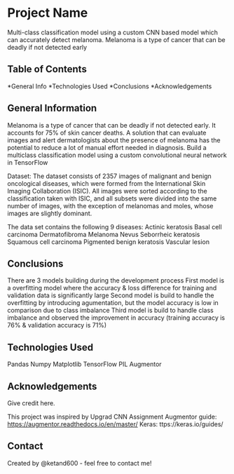 # Project Name
Multi-class classification model using a custom CNN based model which can accurately detect melanoma. Melanoma is a type of cancer that can be deadly if not detected early

## Table of Contents
*General Info
*Technologies Used
*Conclusions
*Acknowledgements

## General Information
Melanoma is a type of cancer that can be deadly if not detected early. It accounts for 75% of skin cancer deaths. A solution that can evaluate images and alert dermatologists about the presence of melanoma has the potential to reduce a lot of manual effort needed in diagnosis.
Build a multiclass classification model using a custom convolutional neural network in TensorFlow

Dataset: The dataset consists of 2357 images of malignant and benign oncological diseases, which were formed from the International Skin Imaging Collaboration (ISIC). All images were sorted according to the classification taken with ISIC, and all subsets were divided into the same number of images, with the exception of melanomas and moles, whose images are slightly dominant.

The data set contains the following 9 diseases:
Actinic keratosis
Basal cell carcinoma
Dermatofibroma
Melanoma
Nevus
Seborrheic keratosis
Squamous cell carcinoma
Pigmented benign keratosis
Vascular lesion

## Conclusions
There are 3 models building during the development process
First model is a overfitting model where the accuracy & loss difference for training and validation data is significantly large
Second model is build to handle the overfitting by introducing agumentation, but the model accuracy is low in comparison due to class imbalance
Third model is build to handle class imbalance and observed the improvement in accuracy (training accuracy is 76% & validation accuracy is 71%)

## Technologies Used
Pandas 
Numpy 
Matplotlib 
TensorFlow 
PIL 
Augmentor

## Acknowledgements
Give credit here.

This project was inspired by Upgrad CNN Assignment
Augmentor guide: https://augmentor.readthedocs.io/en/master/
Keras: ttps://keras.io/guides/

## Contact
Created by @ketand600 - feel free to contact me!